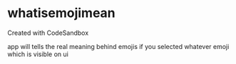 # whatisemojimean
Created with CodeSandbox

app will tells the real meaning behind emojis if you selected whatever emoji which is visible on ui
